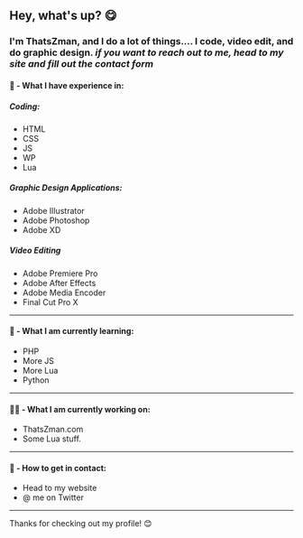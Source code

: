 ## Hey, what's up? 😋

### I'm ThatsZman, and I do a lot of things.... I code, video edit, and do graphic design. *if you want to reach out to me, head to my site and fill out the contact form*

#### 🤔 - What I have experience in:
##### Coding:
- HTML
- CSS
- JS
- WP
- Lua

##### Graphic Design Applications:
- Adobe Illustrator
- Adobe Photoshop
- Adobe XD

##### Video Editing
- Adobe Premiere Pro
- Adobe After Effects
- Adobe Media Encoder
- Final Cut Pro X

-----------------------

#### 🌱 - What I am currently learning:
- PHP
- More JS
- More Lua
- Python

-------------------------

#### 👨‍💻 - What I am currently working on:
- ThatsZman.com
- Some Lua stuff.

-------------------------

#### 📮 - How to get in contact:
- Head to my website
- @ me on Twitter

--------------------------

Thanks for checking out my profile! 😊

